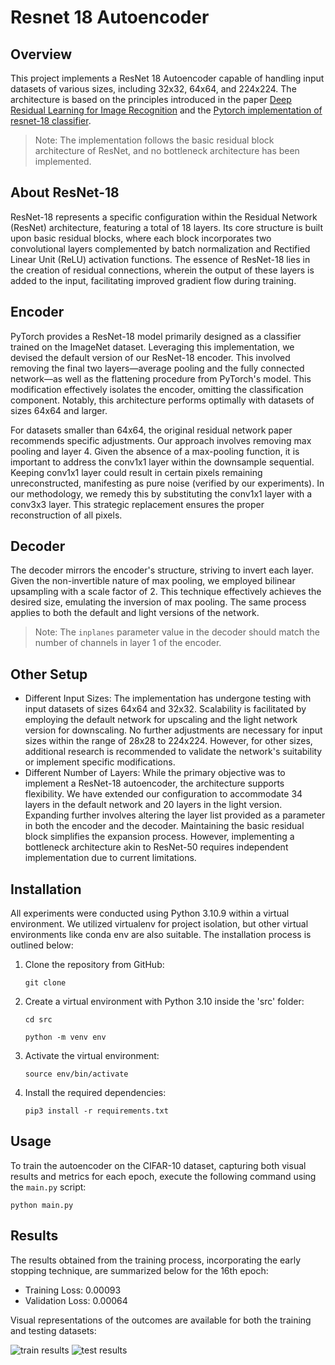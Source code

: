 # Resnet 18 Autoencoder

## Overview
This project implements a ResNet 18 Autoencoder capable of handling input datasets of various sizes, including 32x32, 64x64, and 224x224. The architecture is based on the principles introduced in the paper [Deep Residual Learning for Image Recognition](http://arxiv.org/abs/1512.03385) and the [Pytorch implementation of resnet-18 classifier](https://pytorch.org/vision/main/_modules/torchvision/models/resnet.html#resnet18).

> Note: The implementation follows the basic residual block architecture of ResNet, and no bottleneck architecture has been implemented.

## About ResNet-18

ResNet-18 represents a specific configuration within the Residual Network (ResNet) architecture, featuring a total of 18 layers. Its core structure is built upon basic residual blocks, where each block incorporates two convolutional layers complemented by batch normalization and Rectified Linear Unit (ReLU) activation functions. The essence of ResNet-18 lies in the creation of residual connections, wherein the output of these layers is added to the input, facilitating improved gradient flow during training.

## Encoder

PyTorch provides a ResNet-18 model primarily designed as a classifier trained on the ImageNet dataset. Leveraging this implementation, we devised the default version of our ResNet-18 encoder. This involved removing the final two layers—average pooling and the fully connected network—as well as the flattening procedure from PyTorch's model. This modification effectively isolates the encoder, omitting the classification component. Notably, this architecture performs optimally with datasets of sizes 64x64 and larger.

For datasets smaller than 64x64, the original residual network paper recommends specific adjustments. Our approach involves removing max pooling and layer 4. Given the absence of a max-pooling function, it is important to address the conv1x1 layer within the downsample sequential. Keeping conv1x1 layer could result in certain pixels remaining unreconstructed, manifesting as pure noise (verified by our experiments). In our methodology, we remedy this by substituting the conv1x1 layer with a conv3x3 layer. This strategic replacement ensures the proper reconstruction of all pixels.

## Decoder
The decoder mirrors the encoder's structure, striving to invert each layer. Given the non-invertible nature of max pooling, we employed bilinear upsampling with a scale factor of 2. This technique effectively achieves the desired size, emulating the inversion of max pooling. The same process applies to both the default and light versions of the network.

> Note: The `inplanes` parameter value in the decoder should match the number of channels in layer 1 of the encoder.

## Other Setup

- Different Input Sizes:
The implementation has undergone testing with input datasets of sizes 64x64 and 32x32. Scalability is facilitated by employing the default network for upscaling and the light network version for downscaling. No further adjustments are necessary for input sizes within the range of 28x28 to 224x224. However, for other sizes, additional research is recommended to validate the network's suitability or implement specific modifications.
- Different Number of Layers:
While the primary objective was to implement a ResNet-18 autoencoder, the architecture supports flexibility. We have extended our configuration to accommodate 34 layers in the default network and 20 layers in the light version. Expanding further involves altering the layer list provided as a parameter in both the encoder and the decoder. Maintaining the basic residual block simplifies the expansion process. However, implementing a bottleneck architecture akin to ResNet-50 requires independent implementation due to current limitations.

## Installation
All experiments were conducted using Python 3.10.9 within a virtual environment. We utilized virtualenv for project isolation, but other virtual environments like conda env are also suitable. The installation process is outlined below:
1. Clone the repository from GitHub:

    `git clone`

2. Create a virtual environment with Python 3.10 inside the 'src' folder:

    `cd src`
    
    `python -m venv env`

3. Activate the virtual environment:

    `source env/bin/activate`

4. Install the required dependencies:

    `pip3 install -r requirements.txt`


## Usage
To train the autoencoder on the CIFAR-10 dataset, capturing both visual results and metrics for each epoch, execute the following command using the `main.py` script:

    python main.py

## Results
The results obtained from the training process, incorporating the early stopping technique, are summarized below for the 16th epoch:

- Training Loss: 0.00093
- Validation Loss: 0.00064

Visual representations of the outcomes are available for both the training and testing datasets:

![train results](https://github.com/eleannavali/resnet-18-autoencoder/blob/main/img/16_epoch_from_train_dataset.png)
![test results](https://github.com/eleannavali/resnet-18-autoencoder/blob/main/img/16_epoch_from_test_dataset.png)



